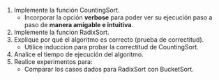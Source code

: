 1. Implemente la función CountingSort.
    * Incorporar la opción **verbose** para poder ver su ejecución paso a paso de **manera amigable e intuitiva**.
2. Implemente la funcion RadixSort.
3. Explique por qué el algoritmo es correcto (prueba de correctitud).
    * Utilice induccion para probar la correctitud de CountingSort.
4. Analice el tiempo de ejecución del algoritmo.
5. Realice experimentos para:  
    * Comparar los casos dados para RadixSort con BucketSort.
